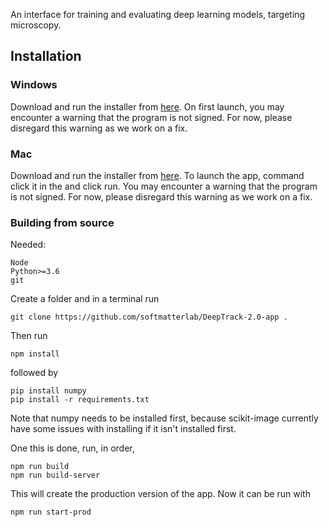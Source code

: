 An interface for training and evaluating deep learning models, targeting microscopy. 

## Installation

### Windows

Download and run the installer from [here]().
On first launch, you may encounter a warning that the program is not signed. For now, please disregard this warning as we work on a fix.

### Mac

Download and run the installer from [here]().
To launch the app, command click it in the and click run. You may encounter a warning that the program is not signed. For now, please disregard this warning as we work on a fix.

### Building from source

Needed: 
    
    Node
    Python>=3.6
    git

Create a folder and in a terminal run

    git clone https://github.com/softmatterlab/DeepTrack-2.0-app .
 
Then run
    
    npm install

followed by

    pip install numpy
    pip install -r requirements.txt
    
Note that numpy needs to be installed first, because scikit-image currently have some issues with installing if it isn't installed first.

One this is done, run, in order,

    npm run build
    npm run build-server

This will create the production version of the app. Now it can be run with

    npm run start-prod
